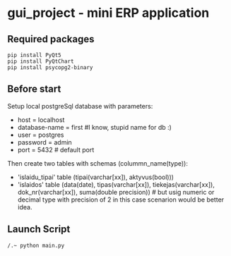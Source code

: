 # gui_project - mini ERP application

## Required packages

```
pip install PyQt5
pip install PyQtChart
pip install psycopg2-binary
```

## Before start

Setup local postgreSql database with parameters: 
 - host = localhost
 - database-name = first  #I know, stupid name for db :)
 - user = postgres
 - password = admin
 - port = 5432  # default port

 Then create two tables with schemas (colummn_name(type)):
 - 'islaidu_tipai'  table (tipai(varchar[xx]), aktyvus(bool)))
 - 'islaidos'  table (data(date), tipas(varchar[xx]), tiekejas(varchar[xx]), dok_nr(varchar[xx]), suma(double precision))   # but usig numeric or decimal type with precision of 2 in this case scenarion would be better idea.

 ## Launch Script

```
/.~ python main.py
```
